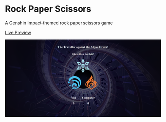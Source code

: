 # Rock Paper Scissors

A Genshin Impact-themed rock paper scissors game

[Live Preview](https://faahm.github.io/rock-paper-scissors/)

![alt text](https://github.com/Faahm/rock-paper-scissors/blob/main/sample.png "Preview Sample")
